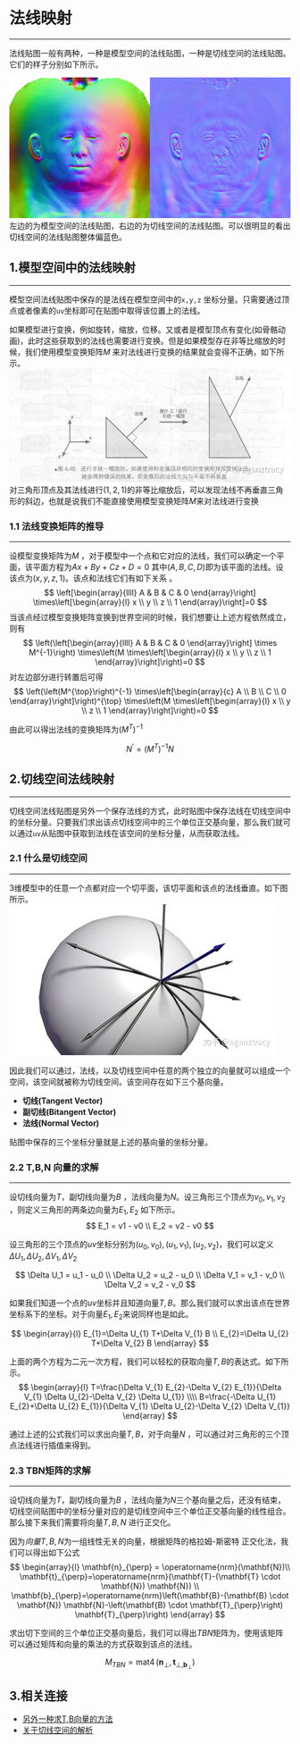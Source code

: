 #  法线映射
-------------
法线贴图一般有两种，一种是模型空间的法线贴图，一种是切线空间的法线贴图。它们的样子分别如下所示。

![](pic/nm_textures.jpg)
左边的为模型空间的法线贴图，右边的为切线空间的法线贴图。可以很明显的看出切线空间的法线贴图整体偏蓝色。




## 1.模型空间中的法线映射
--------------
模型空间法线贴图中保存的是法线在模型空间中的`x,y,z` 坐标分量。只需要通过顶点或者像素的`uv`坐标即可在贴图中取得该位置上的法线。

如果模型进行变换，例如旋转，缩放，位移。又或者是模型顶点有变化(如骨骼动画)，此时这些获取到的法线也需要进行变换。但是如果模型存在非等比缩放的时候，我们使用模型变换矩阵$M$ 来对法线进行变换的结果就会变得不正确，如下所示。
![](pic/v2-02b32864d9590e7e72f4225d90680b11_b.jpg)
对三角形顶点及其法线进行$(1,2,1)$的非等比缩放后，可以发现法线不再垂直三角形的斜边，也就是说我们不能直接使用模型变换矩阵$M$来对法线进行变换





### 1.1 法线变换矩阵的推导

------------------
设模型变换矩阵为$M$ ，对于模型中一个点和它对应的法线，我们可以确定一个平面，该平面方程为$Ax+By+Cz+D = 0$ 其中$(A,B,C,D)$即为该平面的法线。设该点为$(x,y,z,1)$。该点和法线它们有如下关系 。
$$
\left[\begin{array}{llll}
A & B & C & 0
\end{array}\right] \times\left[\begin{array}{l}
x \\
y \\
z \\
1
\end{array}\right]=0
$$
当该点经过模型变换矩阵变换到世界空间的时候，我们想要让上述方程依然成立，则有
$$
\left(\left[\begin{array}{llll}
A & B & C & 0
\end{array}\right] \times M^{-1}\right) \times\left(M \times\left[\begin{array}{l}
x \\
y \\
z \\
1
\end{array}\right]\right)=0
$$
对左边部分进行转置后可得
$$
\left(\left(M^{\top}\right)^{-1} \times\left[\begin{array}{c}
A \\
B \\
C \\
0
\end{array}\right]\right)^{\top} \times\left(M \times\left[\begin{array}{l}
x \\
y \\
z \\
1
\end{array}\right]\right)=0
$$


由此可以得出法线的变换矩阵为$(M^T)^{-1}$


$$
N^‘  =(M^T)^{-1}N
$$




## 2.切线空间法线映射
--------------------
切线空间法线贴图是另外一个保存法线的方式，此时贴图中保存法线在切线空间中的坐标分量。只要我们求出该点切线空间中的三个单位正交基向量，那么我们就可以通过`uv`从贴图中获取到法线在该空间的坐标分量，从而获取法线。




### 2.1 什么是切线空间
--------------
3维模型中的任意一个点都对应一个切平面，该切平面和该点的法线垂直。如下图所示。
![](pic/v2-df40a5e30e0b2fc506d0046f421acb6b_b.jpg)

因此我们可以通过，法线，以及切线空间中任意的两个独立的向量就可以组成一个空间，该空间就被称为切线空间。该空间存在如下三个基向量。

- **切线(Tangent Vector)**
- **副切线(Bitangent Vector)**
- **法线(Normal Vector)**

贴图中保存的三个坐标分量就是上述的基向量的坐标分量。







### 2.2 T,B,N 向量的求解

----------------

设切线向量为$T$，副切线向量为$B$ ，法线向量为$N$。设三角形三个顶点为$v_0,v_1,v_2$ ，则定义三角形的两条边向量为$E_1,E_2$  如下所示。
$$
E_1 = v1 - v0 \\
E_2 = v2 - v0
$$

设三角形的三个顶点的$uv$坐标分别为$(u_0,v_0),(u_1,v_1),(u_2,v_2)$，我们可以定义$\Delta U_1,\Delta U_2,\Delta V_1 ,\Delta V_2$

$$
\Delta U_1 = u_1 - u_0 \\
\Delta U_2 = u_2 - u_0 \\
\Delta V_1 = v_1 - v_0 \\
\Delta V_2 = v_2 - v_0
$$

如果我们知道一个点的$uv$坐标并且知道向量$T,B$。那么我们就可以求出该点在世界坐标系下的坐标。对于向量$E_1,E_2$来说同样也是如此。

$$
\begin{array}{l}
E_{1}=\Delta U_{1} T+\Delta V_{1} B \\
E_{2}=\Delta U_{2} T+\Delta V_{2} B
\end{array}
$$

上面的两个方程为二元一次方程，我们可以轻松的获取向量$T,B$的表达式。如下所示。
$$
\begin{array}{l}
T=\frac{\Delta V_{1} E_{2}-\Delta V_{2} E_{1}}{\Delta V_{1} \Delta U_{2}-\Delta V_{2} \Delta U_{1}} \\\\
B=\frac{-\Delta U_{1} E_{2}+\Delta U_{2} E_{1}}{\Delta V_{1} \Delta U_{2}-\Delta V_{2} \Delta V_{1}}
\end{array}
$$


通过上述的公式我们可以求出向量$T,B$，对于向量$N$ ，可以通过对三角形的三个顶点法线进行插值来得到。



### 2.3 TBN矩阵的求解
-----------

设切线向量为$T$，副切线向量为$B$ ，法线向量为$N$三个基向量之后，还没有结束，切线空间贴图中的坐标分量对应的是切线空间中三个单位正交基向量的线性组合。那么接下来我们需要将向量$T,B,N$ 进行正交化。


因为$向量T,B,N$为一组线性无关的向量，根据矩阵的格拉姆-斯密特 正交化法，我们可以得出如下公式
$$
\begin{array}{l}
\mathbf{n}_{\perp} = \operatorname{nrm}(\mathbf{N})\\
\mathbf{t}_{\perp}=\operatorname{nrm}(\mathbf{T}-(\mathbf{T} \cdot \mathbf{N}) \mathbf{N}) \\
\mathbf{b}_{\perp}=\operatorname{nrm}\left(\mathbf{B}-(\mathbf{B} \cdot \mathbf{N}) \mathbf{N}-\left(\mathbf{B} \cdot \mathbf{T}_{\perp}\right) \mathbf{T}_{\perp}\right)
\end{array}
$$

求出切下空间的三个单位正交基向量后，我们可以得出$TBN$矩阵为，使用该矩阵可以通过矩阵和向量的乘法的方式获取到该点的法线。

$$
M_{TBN} = \operatorname{mat4}(\mathbf{n}_{\perp},\mathbf{t}_{\perp,\mathbf{b}_{\perp}})
$$



## 3.相关连接
- [另外一种求T,B向量的方法](https://github.com/ssloy/tinyrenderer/wiki/Lesson-6bis:-tangent-space-normal-mapping)
- [关于切线空间的解析](https://zhuanlan.zhihu.com/p/139593847)